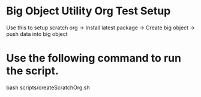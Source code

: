# Big Object Utility Org Test Setup
Use this to setup scratch org -> Install latest package -> Create big object -> push data into big object


# Use the following command to run the script.
bash scripts/createScratchOrg.sh